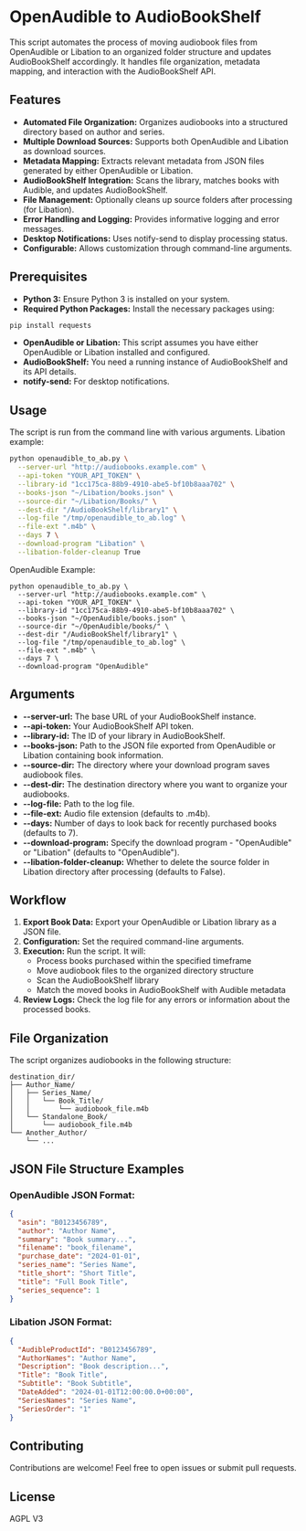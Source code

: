 # OpenAudible to AudioBookShelf

This script automates the process of moving audiobook files from OpenAudible or Libation to an organized folder structure and updates AudioBookShelf accordingly. It handles file organization, metadata mapping, and interaction with the AudioBookShelf API.

## Features

* **Automated File Organization:** Organizes audiobooks into a structured directory based on author and series.
* **Multiple Download Sources:** Supports both OpenAudible and Libation as download sources.
* **Metadata Mapping:** Extracts relevant metadata from JSON files generated by either OpenAudible or Libation.
* **AudioBookShelf Integration:** Scans the library, matches books with Audible, and updates AudioBookShelf.
* **File Management:** Optionally cleans up source folders after processing (for Libation).
* **Error Handling and Logging:** Provides informative logging and error messages.
* **Desktop Notifications:** Uses notify-send to display processing status.
* **Configurable:** Allows customization through command-line arguments.

## Prerequisites

* **Python 3:** Ensure Python 3 is installed on your system.
* **Required Python Packages:** Install the necessary packages using:

```bash
pip install requests
```

* **OpenAudible or Libation:** This script assumes you have either OpenAudible or Libation installed and configured.
* **AudioBookShelf:** You need a running instance of AudioBookShelf and its API details.
* **notify-send:** For desktop notifications.

## Usage

The script is run from the command line with various arguments. Libation example:

```bash
python openaudible_to_ab.py \
  --server-url "http://audiobooks.example.com" \
  --api-token "YOUR_API_TOKEN" \
  --library-id "1cc175ca-88b9-4910-abe5-bf10b8aaa702" \
  --books-json "~/Libation/books.json" \
  --source-dir "~/Libation/Books/" \
  --dest-dir "/AudioBookShelf/library1" \
  --log-file "/tmp/openaudible_to_ab.log" \
  --file-ext ".m4b" \
  --days 7 \
  --download-program "Libation" \
  --libation-folder-cleanup True
```

OpenAudible Example:
```
python openaudible_to_ab.py \
  --server-url "http://audiobooks.example.com" \
  --api-token "YOUR_API_TOKEN" \
  --library-id "1cc175ca-88b9-4910-abe5-bf10b8aaa702" \
  --books-json "~/OpenAudible/books.json" \
  --source-dir "~/OpenAudible/books/" \
  --dest-dir "/AudioBookShelf/library1" \
  --log-file "/tmp/openaudible_to_ab.log" \
  --file-ext ".m4b" \
  --days 7 \
  --download-program "OpenAudible" 
```

## Arguments

* **--server-url:** The base URL of your AudioBookShelf instance.
* **--api-token:** Your AudioBookShelf API token.
* **--library-id:** The ID of your library in AudioBookShelf.
* **--books-json:** Path to the JSON file exported from OpenAudible or Libation containing book information.
* **--source-dir:** The directory where your download program saves audiobook files.
* **--dest-dir:** The destination directory where you want to organize your audiobooks.
* **--log-file:** Path to the log file.
* **--file-ext:** Audio file extension (defaults to .m4b).
* **--days:** Number of days to look back for recently purchased books (defaults to 7).
* **--download-program:** Specify the download program - "OpenAudible" or "Libation" (defaults to "OpenAudible").
* **--libation-folder-cleanup:** Whether to delete the source folder in Libation directory after processing (defaults to False).

## Workflow

1. **Export Book Data:** Export your OpenAudible or Libation library as a JSON file.
2. **Configuration:** Set the required command-line arguments.
3. **Execution:** Run the script. It will:
   * Process books purchased within the specified timeframe
   * Move audiobook files to the organized directory structure
   * Scan the AudioBookShelf library
   * Match the moved books in AudioBookShelf with Audible metadata
4. **Review Logs:** Check the log file for any errors or information about the processed books.

## File Organization

The script organizes audiobooks in the following structure:
```
destination_dir/
├── Author_Name/
│   ├── Series_Name/
│   │   └── Book_Title/
│   │       └── audiobook_file.m4b
│   └── Standalone_Book/
│       └── audiobook_file.m4b
└── Another_Author/
    └── ...
```

## JSON File Structure Examples

### OpenAudible JSON Format:
```json
{
  "asin": "B0123456789",
  "author": "Author Name",
  "summary": "Book summary...",
  "filename": "book_filename",
  "purchase_date": "2024-01-01",
  "series_name": "Series Name",
  "title_short": "Short Title",
  "title": "Full Book Title",
  "series_sequence": 1
}
```

### Libation JSON Format:
```json
{
  "AudibleProductId": "B0123456789",
  "AuthorNames": "Author Name",
  "Description": "Book description...",
  "Title": "Book Title",
  "Subtitle": "Book Subtitle",
  "DateAdded": "2024-01-01T12:00:00.0+00:00",
  "SeriesNames": "Series Name",
  "SeriesOrder": "1"
}
```

## Contributing

Contributions are welcome! Feel free to open issues or submit pull requests.

## License
AGPL V3